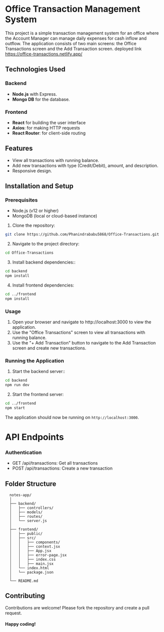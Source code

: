 # Office Transaction Management System

This project is a simple transaction management system for an office where the Account Manager can manage daily expenses for cash inflow and outflow. The application consists of two main screens: the Office Transactions screen and the Add Transaction screen. deployed link https://office-transactions.netlify.app/

## Technologies Used
### Backend

- **Node.js** with Express.
- **Mongo DB** for the database.

### Frontend

- **React** for building the user interface
- **Axios**: for making HTTP requests
- **React Router**:  for client-side routing

## Features
- View all transactions with running balance.
- Add new transactions with type (Credit/Debit), amount, and description.
- Responsive design.

## Installation and Setup
### Prerequisites

- Node.js (v12 or higher)
- MongoDB (local or cloud-based instance)



1. Clone the repository:

```bash
git clone https://github.com/Phanindrababu5868/Office-Transactions.git
```
2. Navigate to the project directory:

```bash
cd Office-Transactions
```
3. Install backend dependencies::

```bash
cd backend
npm install
```
4. Install frontend dependencies:

```bash
cd ../frontend
npm install
```

### Usage

1. Open your browser and navigate to http://localhost:3000 to view the application.
2. Use the "Office Transactions" screen to view all transactions with running balance.
3. Use the "+ Add Transaction" button to navigate to the Add Transaction screen and create new transactions.

### Running the Application

1. Start the backend server::

```bash
cd backend
npm run dev

```
2. Start the frontend server:
   
```bash
cd ../frontend
npm start

```
The application should now be running on `http://localhost:3000`.

# API Endpoints


### Authentication

- GET /api/transactions: Get all transactions
- POST /api/transactions: Create a new transaction


## Folder Structure
   ```arduino
     notes-app/
     │
     ├── backend/
     │   ├── controllers/
     │   ├── models/
     │   ├── routes/
     │   └── server.js
     │
     ├── frontend/
     │   ├── public/
     │   ├── src/
     │   │   ├── components/
     │   │   ├── context.jsx
     │   │   ├── App.jsx
     │   │   ├── error-page.jsx
     │   │   ├── index.css 
     │   │   ├── main.jsx
     │   └── index.html
     │   └── package.json
     │
     └── README.md

   ```  
  ## Contributing

  Contributions are welcome! Please fork the repository and create a pull request.
  
  #### Happy coding!

